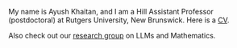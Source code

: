 My name is Ayush Khaitan, and I am a Hill Assistant Professor (postdoctoral) at Rutgers University, New Brunswick. Here is a [CV](CV.pdf). 

Also check out our [research group](llmath.html) on LLMs and Mathematics. 

